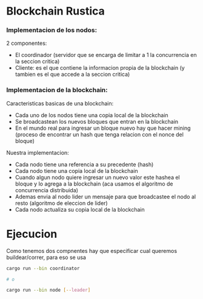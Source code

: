 Blockchain Rustica
==================

### Implementacion de los nodos:

2 componentes: 
 - El coordinador (servidor que se encarga de limitar a 1 la concurrencia en la seccion critica)
 - Cliente: es el que contiene la informacion propia de la blockchain (y tambien es el que accede a la seccion critica)

### Implementacion de la blockchain:

Caracteristicas basicas de una blockchain:

 - Cada uno de los nodos tiene una copia local de la blockchain
 - Se broadcastean los nuevos bloques que entran en la blockchain
 - En el mundo real para ingresar un bloque nuevo hay que hacer mining (proceso de encontrar un hash que tenga relacion con el nonce del bloque)

Nuestra implementacion: 
    
 - Cada nodo tiene una referencia a su precedente (hash)
 - Cada nodo tiene una copia local de la blockchain
 - Cuando algun nodo quiere ingresar un nuevo valor este hashea el bloque y lo agrega a la blockchain (aca usamos el algoritmo de concurrencia distribuida)
 - Ademas envia al nodo lider un mensaje para que broadcastee el nodo al resto (algoritmo de eleccion de lider)
 - Cada nodo actualiza su copia local de la blockchain


# Ejecucion

Como tenemos dos compnentes hay que especificar cual queremos buildear/correr, para eso se usa

```bash
cargo run --bin coordinator 

# o

cargo run --bin node [--leader]
```

